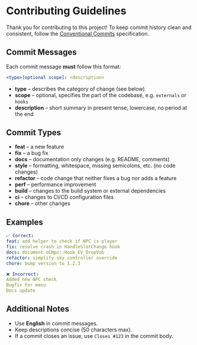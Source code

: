 # Contributing Guidelines

Thank you for contributing to this project!
To keep commit history clean and consistent, follow the [Conventional Commits](https://www.conventionalcommits.org/) specification.

## Commit Messages

Each commit message **must** follow this format:

```yml
<type>[optional scope]: <description>
```

- **type** – describes the category of change (see below)  
- **scope** – optional, specifies the part of the codebase, e.g. `externals` or `hooks`
- **description** – short summary in present tense, lowercase, no period at the end

## Commit Types

- **feat** – a new feature
- **fix** – a bug fix
- **docs** – documentation only changes (e.g. README, comments)
- **style** – formatting, whitespace, missing semicolons, etc. (no code changes)
- **refactor** – code change that neither fixes a bug nor adds a feature
- **perf** – performance improvement
- **build** – changes to the build system or external dependencies
- **ci** – changes to CI/CD configuration files
- **chore** – other changes

## Examples

```yaml
✅ Correct:
feat: add helper to check if NPC is player
fix: resolve crash in HandleSlotChange hook
docs: document oCNpc::Hook_EV_DropVob
refactor: simplify sky controller override
chore: bump version to 1.2.3
```

```yaml
❌ Incorrect:
Added new NPC check
Bugfix for menu
Docs update
````

## Additional Notes

- Use **English** in commit messages.  
- Keep descriptions concise (50 characters max).  
- If a commit closes an issue, use `Closes #123` in the commit body.
